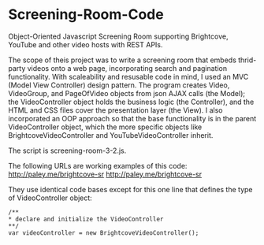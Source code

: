 Screening-Room-Code
===================

Object-Oriented Javascript Screening Room supporting Brightcove, YouTube and other video hosts with REST APIs.

The scope of theis project was to write a screening room that embeds thrid-party videos onto a web page, incorporating search and pagination functionality. With scaleability and resusable code in mind, I used an MVC (Model View Controller) design pattern. The program creates Video, VideoGroup, and PageOfVideo objects from json AJAX calls (the Model); the VideoController object holds the business logic (the Controller), and the HTML and CSS files cover the presentation layer (the View). I also incorporated an OOP approach so that the base functionality is in the parent VideoController object, which the more specific objects like BrightcoveVideoController and YouTubeVideoController inherit. 

The script is screening-room-3-2.js.

The following URLs are working examples of this code:
http://paley.me/brightcove-sr
http://paley.me/brightcove-sr

They use identical code bases except for this one line that defines the type of VideoController object: 

	/**
	* declare and initialize the VideoController 
	**/	
	var videoController = new BrightcoveVideoController();




